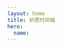 ```yaml
---
layout: home
title: 祈愿时间轴
hero:
  name: 
---
```



<!-- <Timeline :WISH="WISH" :CHARACTER="CHARACTER" /> -->

<script setup>

import { WISH } from "../.vitepress/components/hsr/wish";
import { CHARACTER } from "../.vitepress/components/hsr/characters";
// import { ElementString } from "../.vitepress/components/hsr/utils";

// import Timeline from "../.vitepress/components/Timeline.vue";
</script>
